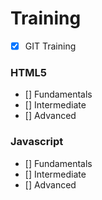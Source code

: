 # Training

- [x] GIT Training

### HTML5
- [] Fundamentals
- [] Intermediate
- [] Advanced

### Javascript
- [] Fundamentals
- [] Intermediate
- [] Advanced
